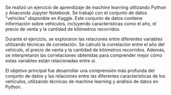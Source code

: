 Se realizó un ejercicio de aprendizaje de machine learning utilizando Python y Anaconda Jupyter Notebook. Se trabajó con el conjunto de datos "vehicles" disponible en Kaggle. Este conjunto de datos contiene información sobre vehículos, incluyendo características como el año, el precio de venta y la cantidad de kilómetros recorridos. 

Durante el ejercicio, se exploraron las relaciones entre diferentes variables utilizando técnicas de correlación. Se calculó la correlación entre el año del vehículo, el precio de venta y la cantidad de kilómetros recorridos. Además, se interpretaron las correlaciones obtenidas para comprender mejor cómo estas variables están relacionadas entre sí.

El objetivo principal fue desarrollar una comprensión más profunda del conjunto de datos y las relaciones entre las diferentes características de los vehículos, utilizando técnicas de machine learning y análisis de datos en Python.
